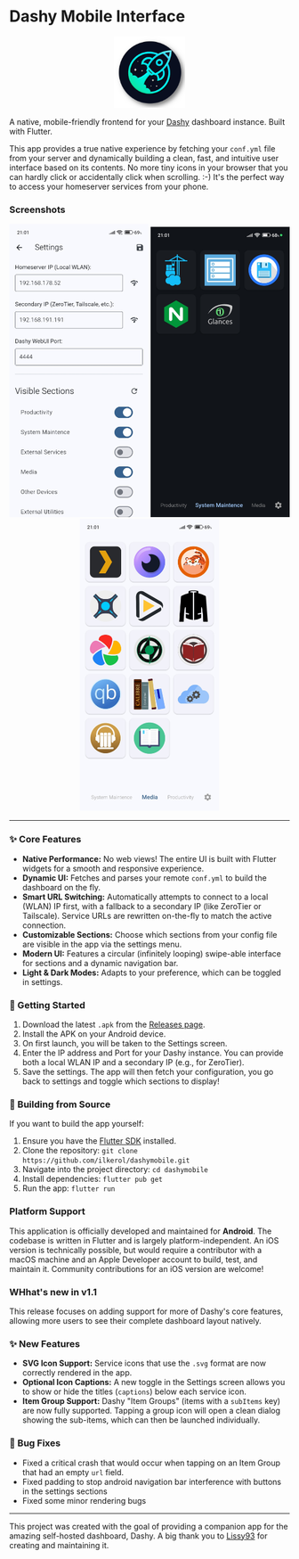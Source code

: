 # Dashy Mobile Interface

<p align="center">
  <img src="https://raw.githubusercontent.com/ilkerol/dashymobile/main/assets/images/dashy.png" width="128" alt="Dashy Mobile Icon">
</p>

A native, mobile-friendly frontend for your [Dashy](https://github.com/Lissy93/dashy) dashboard instance. Built with Flutter.

This app provides a true native experience by fetching your `conf.yml` file from your server and dynamically building a clean, fast, and intuitive user interface based on its contents.
No more tiny icons in your browser that you can hardly click or accidentally click when scrolling. :-)
It's the perfect way to access your homeserver services from your phone.

### Screenshots

<p align="center">
  <img src="https://raw.githubusercontent.com/ilkerol/dashymobile/main/assets/screenshots/settings.jpg" width="250">
  <img src="https://raw.githubusercontent.com/ilkerol/dashymobile/main/assets/screenshots/darktheme.jpg" width="250">
  <img src="https://raw.githubusercontent.com/ilkerol/dashymobile/main/assets/screenshots/lighttheme.jpg" width="250">
</p>

---

### ✨ Core Features

- **Native Performance:** No web views! The entire UI is built with Flutter widgets for a smooth and responsive experience.
- **Dynamic UI:** Fetches and parses your remote `conf.yml` to build the dashboard on the fly.
- **Smart URL Switching:** Automatically attempts to connect to a local (WLAN) IP first, with a fallback to a secondary IP (like ZeroTier or Tailscale). Service URLs are rewritten on-the-fly to match the active connection.
- **Customizable Sections:** Choose which sections from your config file are visible in the app via the settings menu.
- **Modern UI:** Features a circular (infinitely looping) swipe-able interface for sections and a dynamic navigation bar.
- **Light & Dark Modes:** Adapts to your preference, which can be toggled in settings.

### 🚀 Getting Started

1.  Download the latest `.apk` from the [Releases page](https://github.com/ilkerol/dashymobile/releases).
2.  Install the APK on your Android device.
3.  On first launch, you will be taken to the Settings screen.
4.  Enter the IP address and Port for your Dashy instance. You can provide both a local WLAN IP and a secondary IP (e.g., for ZeroTier).
5.  Save the settings. The app will then fetch your configuration, you go back to settings and toggle which sections to display!

### 🔧 Building from Source

If you want to build the app yourself:

1.  Ensure you have the [Flutter SDK](https://docs.flutter.dev/get-started/install) installed.
2.  Clone the repository: `git clone https://github.com/ilkerol/dashymobile.git`
3.  Navigate into the project directory: `cd dashymobile`
4.  Install dependencies: `flutter pub get`
5.  Run the app: `flutter run`

### Platform Support

This application is officially developed and maintained for **Android**.
The codebase is written in Flutter and is largely platform-independent. An iOS version is technically possible, but would require a contributor with a macOS machine and an Apple Developer account to build, test, and maintain it. Community contributions for an iOS version are welcome!

### WHhat's new in v1.1

This release focuses on adding support for more of Dashy's core features, allowing more users to see their complete dashboard layout natively.

### ✨ New Features
- **SVG Icon Support:** Service icons that use the `.svg` format are now correctly rendered in the app.
- **Optional Icon Captions:** A new toggle in the Settings screen allows you to show or hide the titles (`captions`) below each service icon.
- **Item Group Support:** Dashy "Item Groups" (items with a `subItems` key) are now fully supported. Tapping a group icon will open a clean dialog showing the sub-items, which can then be launched individually.

### 🐛 Bug Fixes
- Fixed a critical crash that would occur when tapping on an Item Group that had an empty `url` field.
- Fixed padding to stop android navigation bar interference with buttons in the settings sections
- Fixed some minor rendering bugs

---

This project was created with the goal of providing a companion app for the amazing self-hosted dashboard, Dashy.
A big thank you to [Lissy93](https://github.com/Lissy93) for creating and maintaining it.

